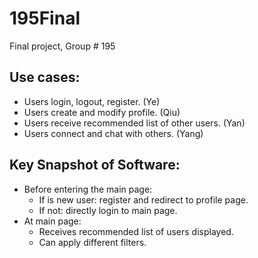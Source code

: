 # 195Final
Final project, Group # 195

## Use cases:
* Users login, logout, register. (Ye)
* Users create and modify profile. (Qiu)
* Users receive recommended list of other users. (Yan)
* Users connect and chat with others. (Yang)

## Key Snapshot of Software:
* Before entering the main page:
    * If is new user: register and redirect to profile page.
    * If not: directly login to main page.
* At main page:
    * Receives recommended list of users displayed.
    * Can apply different filters.

